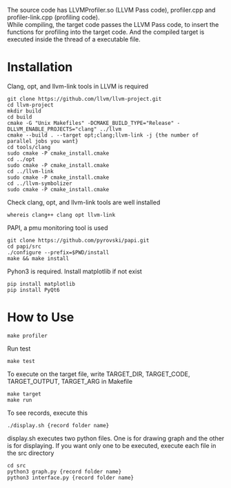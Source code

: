 The source code has LLVMProfiler.so (LLVM Pass code), profiler.cpp and profiler-link.cpp (profiling code).  
While compiling, the target code passes the LLVM Pass code, to insert the functions for profiling into the target code. And the compiled target is executed inside the thread of a executable file.
# Installation
Clang, opt, and llvm-link tools in LLVM is required
```
git clone https://github.com/llvm/llvm-project.git
cd llvm-project
mkdir build
cd build
cmake -G "Unix Makefiles" -DCMAKE_BUILD_TYPE="Release" -DLLVM_ENABLE_PROJECTS="clang" ../llvm
cmake --build . --target opt;clang;llvm-link -j {the number of parallel jobs you want}
cd tools/clang
sudo cmake -P cmake_install.cmake
cd ../opt
sudo cmake -P cmake_install.cmake
cd ../llvm-link
sudo cmake -P cmake_install.cmake
cd ../llvm-symbolizer
sudo cmake -P cmake_install.cmake
```
Check clang, opt, and llvm-link tools are well installed
```
whereis clang++ clang opt llvm-link
```
PAPI, a pmu monitoring tool is used
```
git clone https://github.com/pyrovski/papi.git
cd papi/src
./configure --prefix=$PWD/install
make && make install
```
Pyhon3 is required. Install matplotlib if not exist
```
pip install matplotlib
pip install PyQt6
```
# How to Use
```	
make profiler
```
Run test
```
make test
```
To execute on the target file, write TARGET\_DIR, TARGET\_CODE, TARGET\_OUTPUT, TARGET\_ARG in Makefile
```
make target
make run
```
To see records, execute this
```
./display.sh {record folder name}
```
display.sh executes two python files. One is for drawing graph and the other is for displaying. If you want only one to be executed, execute each file in the src directory
```
cd src
python3 graph.py {record folder name}
python3 interface.py {record folder name}
```
